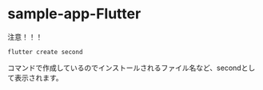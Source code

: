 # sample-app-Flutter

注意！！！
```
flutter create second 
```
コマンドで作成しているのでインストールされるファイル名など、secondとして表示されます。
